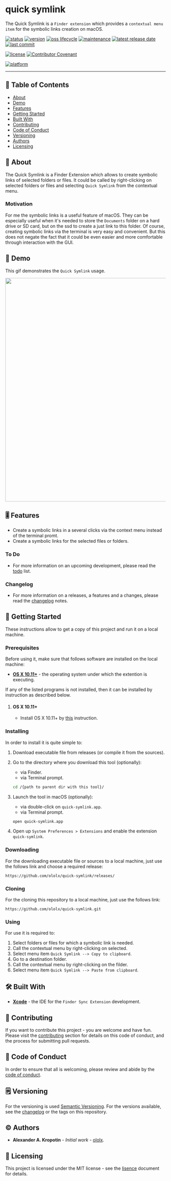 # quick symlink

The Quick Symlink is a `Finder extension`  which provides a `contextual menu item` for the symbolic links creation on macOS.

[![status](https://img.shields.io/badge/status-active-important?style=flat-square)](BADGES_GUIDE.md#status) [![version](https://img.shields.io/badge/version-0.0.1-informational?style=flat-square)](BADGES_GUIDE.md#version) [![oss lifecycle](https://img.shields.io/badge/oss_lifecycle-active-important?style=flat-square)](BADGES_GUIDE.md#oss-lifecycle) [![maintenance](https://img.shields.io/badge/maintenance-yes-informational?style=flat-square)](BADGES_GUIDE.md#maintenance) [![latest release date](https://img.shields.io/badge/latest_release_date-May_08,_2021-informational?style=flat-square)](BADGES_GUIDE.md#release-date) [![last commit](https://img.shields.io/badge/last_commit-May_08,_2021-informational?style=flat-square)](BADGES_GUIDE.md#commit-date)

[![license](https://img.shields.io/badge/license-MIT-informational?style=flat-square)](LICENSE) [![Contributor Covenant](https://img.shields.io/badge/Contributor%20Covenant-v2.0%20adopted-ff69b4.svg?style=flat-square)](CODE_OF_CONDUCT.md)

[![platform](https://img.shields.io/badge/platform-OS_X_10.11+-important?style=flat-square)](https://en.wikipedia.org/wiki/Computing_platform)

---

## 📇 Table of Contents

- [About](#about)
- [Demo](#demo)
- [Features](#feature)
- [Getting Started](#getting-started)
- [Built With](#built-with)
- [Contributing](#contributing)
- [Code of Conduct](#code-of-conduct)
- [Versioning](#versioning)
- [Authors](#authors)
- [Licensing](#licensing)

##  📖 About

The Quick Symlink is a Finder Extension  which allows to create symbolic links of selected folders or files. It could be called by right-clicking on selected folders or files and selecting `Quick Symlink` from the contextual menu.

### Motivation

For me the symbolic links is a useful feature of macOS. They can be especially useful when it's needed to store the `Documents` folder on a hard drive or SD card, but on the ssd to create a just link to this folder.
Of course, creating symbolic links via the terminal is very easy and convenient. But this does not negate the fact that it could be even easier and more comfortable through interaction with the GUI.

## 📸 Demo

This gif demonstrates the `Quick Symlink` usage.

<img src="https://github.com/ololx/quick-symlink/blob/assets/demo/quick-symlink-demo-1.gif?raw=true" width="700"/>

## 🎚 Features

- Create a symbolic links in a several clicks via the context menu instead of the terminal promt.
- Create a symbolic links for the selected files or folders.

### To Do

- For more information on an upcoming development, please read the [todo](TODO.md) list.

### Changelog

- For more information on a releases, a features and a changes, please read the [changelog](CHANGELOG.md) notes.

## 🚦 Getting Started

These instructions allow to get a copy of this project and run it on a local machine.

### Prerequisites

Before using it, make sure that follows software are installed on the local machine:

- **[OS X 10.11+](https://www.apple.com/ru/macos/what-is/)** - the operating system under which the extention is executing.

If any of the listed programs is not installed, then it can be installed by instruction as described below.

1. #### OS X 10.11+
    - Install OS X 10.11+  by [this](https://support.apple.com/ht201372) instruction.

### Installing

In order to install it is quite simple to:

1. Download executable file from releases (or compile it from the sources).
2. Go to the directory where you download this tool (optionally):

   - via Finder.
   - via Terminal prompt.

   ```bash
   cd /{path to parent dir with this tool}/
   ```

3. Launch the tool in macOS (optionally):

   - via double-click on `quick-symlink.app`.
   - via Terminal prompt.

   ```bash
   open quick-symlink.app
   ```

4. Open up `System Preferences > Extensions` and enable the extension `quick-symlink`.

### Downloading

For the downloading executable file or sources to a local machine, just use the follows link and choose a required release:

```http
https://github.com/ololx/quick-symlink/releases/
```

### Cloning

For the cloning this repository to a local machine, just use the follows link:

```http
https://github.com/ololx/quick-symlink.git
```

### Using

For use it is required to:

1. Select folders or files for which a symbolic link is needed.
2. Call the contextual menu by right-clicking on selected.
3. Select menu item `Quick Symlink --> Copy to clipboard`.
4. Go to a destination folder.
5. Call the contextual menu by right-clicking on the filder.
6. Select menu item `Quick Symlink --> Paste from clipboard`.

## 🛠 Built With

- **[Xcode](https://developer.apple.com/xcode/)** - the IDE for the `Finder Sync Extension` development.

## 🎉 Contributing

If you want to contribute this project - you are welcome and have fun.
Please visit the [contributing](CONTRIBUTING.md) section for details on this code of conduct, and the process for submitting pull requests.

## 📝 Code of Conduct

In order to ensure that all is welcoming, please review and abide by the [code of conduct](CODE_OF_CONDUCT.md).

## 🗒 Versioning

For the versioning is used [Semantic Versioning](http://semver.org/). For the versions available, see the [changelog](CHANGELOG.md) or the tags on this repository.

## ©️ Authors

* **Alexander A. Kropotin** - *Initial work* - [ololx](https://github.com/ololx).

## 🔏 Licensing

This project is licensed under the MIT license - see the [lisence](LICENSE) document for details.